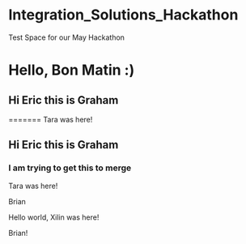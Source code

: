 # Integration_Solutions_Hackathon
Test Space for our May Hackathon 


Hello, Bon Matin :)
=======
## Hi Eric this is Graham
=======
Tara was here!
## Hi Eric this is Graham
### I am trying to get this to merge
Tara was here!

Brian

Hello world, Xilin was here!









Brian!